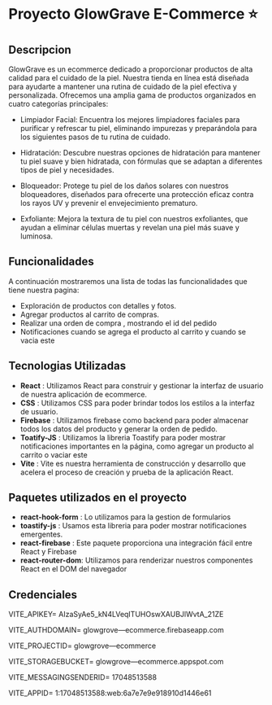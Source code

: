 # Proyecto GlowGrave E-Commerce ⭐

## Descripcion

GlowGrave es un ecommerce dedicado a proporcionar productos de alta calidad para el cuidado de la piel. Nuestra tienda en línea está diseñada para ayudarte a mantener una rutina de cuidado de la piel efectiva y personalizada. Ofrecemos una amplia gama de productos organizados en cuatro categorías principales:

- Limpiador Facial: Encuentra los mejores limpiadores faciales para purificar y refrescar tu piel, eliminando impurezas y preparándola para los siguientes pasos de tu rutina de cuidado.

- Hidratación: Descubre nuestras opciones de hidratación para mantener tu piel suave y bien hidratada, con fórmulas que se adaptan a diferentes tipos de piel y necesidades.

- Bloqueador: Protege tu piel de los daños solares con nuestros bloqueadores, diseñados para ofrecerte una protección eficaz contra los rayos UV y prevenir el envejecimiento prematuro.

- Exfoliante: Mejora la textura de tu piel con nuestros exfoliantes, que ayudan a eliminar células muertas y revelan una piel más suave y luminosa.

## Funcionalidades
A continuación mostraremos una lista de todas las funcionalidades que tiene nuestra pagina:
- Exploración de productos con detalles y fotos. 
- Agregar productos al carrito de compras. 
- Realizar una orden de compra , mostrando el id del pedido
- Notificaciones cuando se agrega el producto al carrito y cuando se vacia este

## Tecnologias Utilizadas
- **React** : Utilizamos React para construir y gestionar la interfaz de usuario de nuestra aplicación de ecommerce. 
- **CSS** : Utilizamos CSS para poder brindar todos los estilos a la interfaz de usuario.
- **Firebase** : Utilizamos firebase como backend para poder almacenar todos los datos del producto y generar la orden de pedido.
- **Toatify-JS** : Utilizamos la libreria Toastify para poder mostrar notificaciones importantes en la página, como agregar un producto al carrito o vaciar este
- **Vite** : Vite es nuestra herramienta de construcción y desarrollo que acelera el proceso de creación y prueba de la aplicación React. 

## Paquetes utilizados en el proyecto
- **react-hook-form** : Lo utilizamos para la gestion de formularios
- **toastify-js** : Usamos esta libreria para poder mostrar notificaciones emergentes.
- **react-firebase** : Este paquete proporciona una integración fácil entre React y Firebase
- **react-router-dom**: Utilizamos para renderizar nuestros componentes React en el DOM del navegador

## Credenciales
 
VITE_APIKEY\= AIzaSyAe5_kN4LVeqITUHOswXAUBJlWvtA_21ZE

VITE_AUTHDOMAIN\= glowgrove—ecommerce.firebaseapp.com

VITE_PROJECTID\= glowgrove—ecommerce

VITE_STORAGEBUCKET\= glowgrove—ecommerce.appspot.com

VITE_MESSAGINGSENDERID\= 17048513588

VITE_APPID\= 1:17048513588:web:6a7e7e9e918910d1446e61